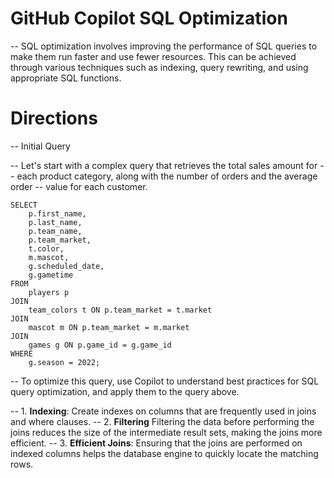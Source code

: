 # GitHub Copilot SQL Optimization

-- SQL optimization involves improving the performance of SQL queries to make them run faster and use fewer resources. This can be achieved through various techniques such as indexing, query rewriting, and using appropriate SQL functions.

# Directions

-- Initial Query

-- Let's start with a complex query that retrieves the total sales amount for 
-- each product category, along with the number of orders and the average order 
-- value for each customer.

```
SELECT 
    p.first_name,
    p.last_name,
    p.team_name,
    p.team_market,
    t.color,
    m.mascot,
    g.scheduled_date,
    g.gametime
FROM 
    players p
JOIN 
    team_colors t ON p.team_market = t.market
JOIN 
    mascot m ON p.team_market = m.market
JOIN 
    games g ON p.game_id = g.game_id
WHERE 
    g.season = 2022;
```

-- To optimize this query, use Copilot to understand best practices for SQL query optimization, and apply them to the query above.

-- 1. **Indexing**: Create indexes on columns that are frequently used in joins and where clauses.
-- 2. **Filtering** Filtering the data before performing the joins reduces the size of the intermediate result sets, making the joins more efficient.
-- 3. **Efficient Joins**: Ensuring that the joins are performed on indexed columns helps the database engine to quickly locate the matching rows.